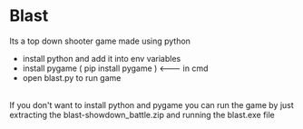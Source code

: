 # Blast
Its a top down shooter game made using python <br>
<ul>
  <li>
install python and add it into env variables 
  </li>
  <li>
install pygame         ( pip install pygame ) <--- in cmd 
    </li>
    <li>
open blast.py to run game
      </li>
  </ul>
<br>
If you don't want to install python and pygame you can run the game by just<br> extracting the blast-showdown_battle.zip and 
running the blast.exe file
